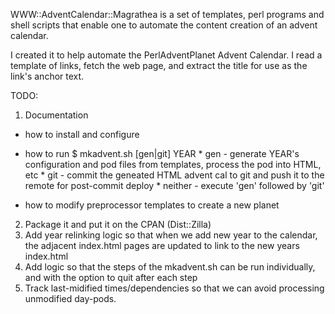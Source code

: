 WWW::AdventCalendar::Magrathea is a set of templates, perl programs and shell scripts 
that enable one to automate the content creation of an advent calendar.

I created it to help automate the PerlAdventPlanet Advent Calendar.  I read a template of links, fetch the web page,
and extract the title for use as the link's anchor text.


TODO:
1. Documentation
  * how to install and configure

  * how to run
     $ mkadvent.sh [gen|git] YEAR
        * gen - generate YEAR's configuration and pod files from templates, process the pod into HTML, etc
        * git - commit the geneated HTML advent cal to git and push it to the remote for post-commit deploy
        * neither - execute 'gen' followed by 'git'

  * how to modify preprocessor templates to create a new planet

2. Package it and put it on the CPAN (Dist::Zilla)
3. Add year relinking logic so that when we add new year to the calendar, the adjacent index.html pages are updated to link to the new years index.html
4. Add logic so that the steps of the mkadvent.sh can be run individually, and with the option to quit after each step
5. Track last-midified times/dependencies so that we can avoid processing unmodified day-pods.
